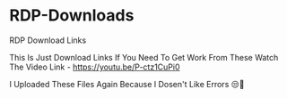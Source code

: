 # RDP-Downloads
RDP Download Links

This Is Just Download Links
If You Need To Get Work From These Watch The Video
Link - https://youtu.be/P-ctz1CuPi0

I Uploaded These Files Again Because I Dosen't Like Errors 😒🤏
